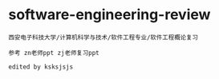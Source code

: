 # software-engineering-review
    西安电子科技大学/计算机科学与技术/软件工程专业/软件工程概论复习
    
    参考 zn老师ppt zj老师复习ppt
    
    edited by ksksjsjs

